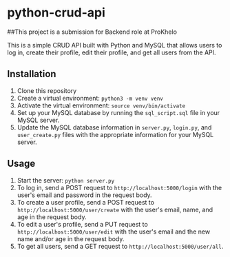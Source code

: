 # python-crud-api
##This project is a submission for Backend role at ProKhelo

This is a simple CRUD API built with Python and MySQL that allows users to log in, create their profile, edit their profile, and get all users from the API.

## Installation

1. Clone this repository
2. Create a virtual environment: `python3 -m venv venv`
3. Activate the virtual environment: `source venv/bin/activate`
4. Set up your MySQL database by running the `sql_script.sql` file in your MySQL server.
5. Update the MySQL database information in `server.py`, `login.py`, and `user_create.py` files with the appropriate information for your MySQL server.

## Usage

1. Start the server: `python server.py`
2. To log in, send a POST request to `http://localhost:5000/login` with the user's email and password in the request body.
3. To create a user profile, send a POST request to `http://localhost:5000/user/create` with the user's email, name, and age in the request body.
4. To edit a user's profile, send a PUT request to `http://localhost:5000/user/edit` with the user's email and the new name and/or age in the request body.
5. To get all users, send a GET request to `http://localhost:5000/user/all`.
